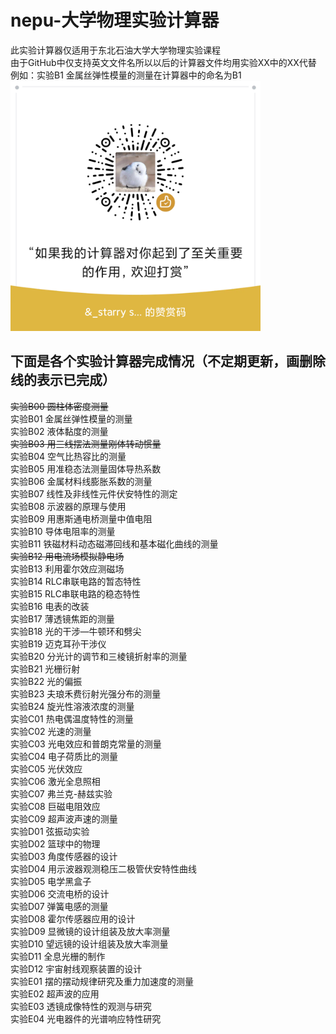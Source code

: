 # nepu-大学物理实验计算器
此实验计算器仅适用于东北石油大学大学物理实验课程  
由于GitHub中仅支持英文文件名所以以后的计算器文件均用实验XX中的XX代替  
例如：实验B1 金属丝弹性模量的测量在计算器中的命名为B1  
<img src="https://github.com/QianBingning/nepu-/blob/main/mm_reward_qrcode_1729757139372.png" witgh="400" height="400">  
## 下面是各个实验计算器完成情况（不定期更新，画删除线的表示已完成）  
~~实验B00 圆柱体密度测量~~  
实验B01 金属丝弹性模量的测量  
实验B02 液体黏度的测量  
~~实验B03 用三线摆法测量刚体转动惯量~~  
实验B04 空气比热容比的测量  
实验B05 用准稳态法测量固体导热系数  
实验B06 金属材料线膨胀系数的测量  
实验B07 线性及非线性元件伏安特性的测定  
实验B08 示波器的原理与使用  
实验B09 用惠斯通电桥测量中值电阻  
实验B10 导体电阻率的测量  
实验B11 铁磁材料动态磁滞回线和基本磁化曲线的测量  
~~实验B12 用电流场模拟静电场~~  
实验B13 利用霍尔效应测磁场  
实验B14 RLC串联电路的暂态特性  
实验B15 RLC串联电路的稳态特性  
实验B16 电表的改装  
实验B17 薄透镜焦距的测量  
实验B18 光的干涉—牛顿环和劈尖  
实验B19 迈克耳孙干涉仪  
实验B20 分光计的调节和三棱镜折射率的测量  
实验B21 光栅衍射  
实验B22 光的偏振  
实验B23 夫琅禾费衍射光强分布的测量  
实验B24 旋光性溶液浓度的测量  
实验C01 热电偶温度特性的测量  
实验C02 光速的测量  
实验C03 光电效应和普朗克常量的测量  
实验C04 电子荷质比的测量  
实验C05 光伏效应  
实验C06 激光全息照相  
实验C07 弗兰克-赫兹实验  
实验C08 巨磁电阻效应  
实验C09 超声波声速的测量  
实验D01 弦振动实验  
实验D02 篮球中的物理  
实验D03 角度传感器的设计  
实验D04 用示波器观测稳压二极管伏安特性曲线  
实验D05 电学黑盒子  
实验D06 交流电桥的设计  
实验D07 弹簧电感的测量  
实验D08 霍尔传感器应用的设计  
实验D09 显微镜的设计组装及放大率测量  
实验D10 望远镜的设计组装及放大率测量  
实验D11 全息光栅的制作  
实验D12 宇宙射线观察装置的设计  
实验E01 摆的摆动规律研究及重力加速度的测量  
实验E02 超声波的应用  
实验E03 透镜成像特性的观测与研究  
实验E04 光电器件的光谱响应特性研究  




